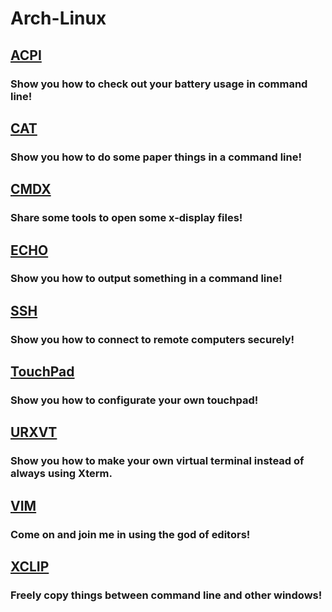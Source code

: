 # Arch-Linux
## [ACPI](https://github.com/Qsirman/Arch-Linux/blob/master/acpi.md)
### Show you how to check out your battery usage in command line!

## [CAT](https://github.com/Qsirman/Arch-Linux/blob/master/cat.md)
### Show you how to do some paper things in a command line!

## [CMDX](https://github.com/Qsirman/Arch-Linux/blob/master/cmdx.md)
### Share some tools to open some x-display files!

## [ECHO](https://github.com/Qsirman/Arch-Linux/blob/master/echo.md)
### Show you how to output something in a command line!

## [SSH](https://github.com/Qsirman/Arch-Linux/blob/master/ssh.md)
### Show you how to connect to remote computers securely!

## [TouchPad](https://github.com/Qsirman/Arch-Linux/blob/master/touchpad.md) 
### Show you how to configurate your own touchpad!

## [URXVT](https://github.com/Qsirman/Arch-Linux/blob/master/urxvt.md)
### Show you how to make your own virtual terminal instead of always using Xterm.

## [VIM](https://github.com/Qsirman/Arch-Linux/blob/master/vim.md)
### Come on and join me in using the god of editors!

## [XCLIP](https://github.com/Qsirman/Arch-Linux/blob/master/xclip.md)
### Freely copy things between command line and other windows!

